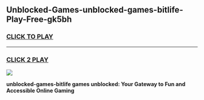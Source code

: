 
## Unblocked-Games-unblocked-games-bitlife-Play-Free-gk5bh
<h3>
<a href="https://premium76.site?title=unblocked-games-bitlife&ref=23A">CLICK TO PLAY</a></h3>
<hr>

<h3>
<a href="https://premium76.site?title=unblocked-games-bitlife&ref=23A">CLICK 2 PLAY</a>
  
</h3>

<a href="https://premium76.site?title=unblocked-games-bitlife&ref=23A"><img src="https://clearcache.store/games.png"></a>


**unblocked-games-bitlife games unblocked: Your Gateway to Fun and Accessible Online Gaming**

